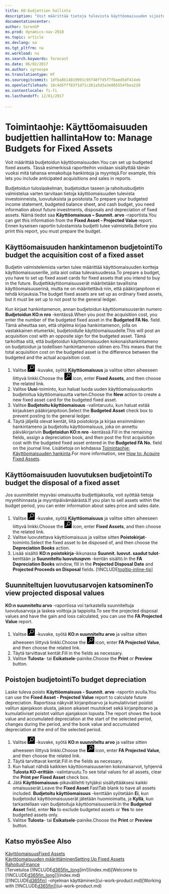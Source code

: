 ```yaml
---
title: KO-budjettien hallinta
description: "Voit määrittää tietoja tulevista käyttöomaisuuden sijoituksista, luovutuksista ja poistoista budjettien ja ennusteiden valmistelussa auttamiseksi."
documentationcenter: 
author: SorenGP
ms.prod: dynamics-nav-2018
ms.topic: article
ms.devlang: na
ms.tgt_pltfrm: na
ms.workload: na
ms.search.keywords: forecast
ms.date: 06/02/2017
ms.author: sgroespe
ms.translationtype: HT
ms.sourcegitcommit: 1dfba8b14019991c95f40ffd5f7fbaed5df414eb
ms.openlocfilehash: 18c4d5fff83f1d71c261a5d3a3e065554fbea228
ms.contentlocale: fi-fi
ms.lasthandoff: 12/01/2017

---
```

# <a name="how-to-manage-budgets-for-fixed-assets"></a><span data-ttu-id="68ed8-103">Toimintaohje: Käyttöomaisuuden budjettien hallinta</span><span class="sxs-lookup"><span data-stu-id="68ed8-103">How to: Manage Budgets for Fixed Assets</span></span>
<span data-ttu-id="68ed8-104">Voit määrittää budjetoidun käyttöomaisuuden.</span><span class="sxs-lookup"><span data-stu-id="68ed8-104">You can set up budgeted fixed assets.</span></span> <span data-ttu-id="68ed8-105">Tässä esimerkissä raportteihin voidaan sisällyttää tämän vuoksi mitä tahansa ennakoituja hankintoja ja myyntejä.</span><span class="sxs-lookup"><span data-stu-id="68ed8-105">For example, this lets you include anticipated acquisitions and sales in reports.</span></span>  

<span data-ttu-id="68ed8-106">Budjetoidun tuloslaskelman, budjetoidun taseen ja rahoitusbudjetin valmistelua varten tarvitaan tietoja käyttöomaisuuden tulevista investoinneista, luovutuksista ja poistoista.</span><span class="sxs-lookup"><span data-stu-id="68ed8-106">To prepare your budgeted income statement, budgeted balance sheet, and cash budget, you need information about future investments, disposals and depreciation of fixed assets.</span></span> <span data-ttu-id="68ed8-107">Nämä tiedot saa **Käyttöomaisuus – Suunnit. arvo** -raportista.</span><span class="sxs-lookup"><span data-stu-id="68ed8-107">You can get this information from the **Fixed Asset - Projected Value** report.</span></span> <span data-ttu-id="68ed8-108">Ennen kyseisen raportin tulostamista budjetti tulee valmistella.</span><span class="sxs-lookup"><span data-stu-id="68ed8-108">Before you print this report, you must prepare the budget.</span></span>  

## <a name="to-budget-the-acquisition-cost-of-a-fixed-asset"></a><span data-ttu-id="68ed8-109">Käyttöomaisuuden hankintamenon budjetointi</span><span class="sxs-lookup"><span data-stu-id="68ed8-109">To budget the acquisition cost of a fixed asset</span></span>
<span data-ttu-id="68ed8-110">Budjetin valmistelemista varten tulee määrittää käyttöomaisuuden kortteja käyttöomaisuuserille, joita aiot ostaa tulevaisuudessa.</span><span class="sxs-lookup"><span data-stu-id="68ed8-110">To prepare a budget, you have to set up fixed asset cards for fixed assets that you intend to buy in the future.</span></span> <span data-ttu-id="68ed8-111">Budjettikäyttöomaisuuserät määritetään tavallisina käyttöomaisuuserinä, mutta ne on määritettävä niin, että pääkirjanpitoon ei tehdä kirjauksia.</span><span class="sxs-lookup"><span data-stu-id="68ed8-111">The budget fixed assets are set up as ordinary fixed assets, but it must be set up to not post to the general ledger.</span></span>

<span data-ttu-id="68ed8-112">Kun kirjaat hankintamenon, annan budjetoidun käyttöomaisuuserän numero **Budjetoidun KO:n nro** -kentässä.</span><span class="sxs-lookup"><span data-stu-id="68ed8-112">When you post the acquisition cost, you enter the number of the budgeted fixed asset in the **Budgeted FA No.** field.</span></span> <span data-ttu-id="68ed8-113">Tämä aiheuttaa sen, että ohjelma kirjaa hankintamenon, jolla on vastakkainen etumerkki, budjetoidulle käyttöomaisuudelle.</span><span class="sxs-lookup"><span data-stu-id="68ed8-113">This will post an acquisition cost with an opposite sign for the budgeted asset.</span></span> <span data-ttu-id="68ed8-114">Tämä tarkoittaa sitä, että budjetoidun käyttöomaisuuden kokonaishankintameno on budjetoidun ja todellisen hankintamenon välinen ero.</span><span class="sxs-lookup"><span data-stu-id="68ed8-114">This means that the total acquisition cost on the budgeted asset is the difference between the budgeted and the actual acquisition cost.</span></span>

1. <span data-ttu-id="68ed8-115">Valitse ![Etsi sivu tai raportti](media/ui-search/search_small.png "Etsi sivu tai raportti -kuvake") -kuvake, syötä **Käyttöomaisuus** ja valitse sitten aiheeseen liittyvä linkki.</span><span class="sxs-lookup"><span data-stu-id="68ed8-115">Choose the ![Search for Page or Report](media/ui-search/search_small.png "Search for Page or Report icon") icon, enter **Fixed Assets**, and then choose the related link.</span></span>
2. <span data-ttu-id="68ed8-116">Valitse **Uusi**-toiminto, kun haluat luoda uuden käyttöomaisuuskortin budjetoitua käyttöomaisuutta varten.</span><span class="sxs-lookup"><span data-stu-id="68ed8-116">Choose the **New** action to create a new fixed asset card for the budgeted fixed asset.</span></span>
3. <span data-ttu-id="68ed8-117">Valitse **Budjetoitu käyttöomaisuus** -valintaruutu, kun haluat estää kirjauksen pääkirjanpitoon.</span><span class="sxs-lookup"><span data-stu-id="68ed8-117">Select the **Budgeted Asset** check box to prevent posting to the general ledger.</span></span>
4. <span data-ttu-id="68ed8-118">Täytä jäljellä olevat kentät, liitä poistokirja ja kirjaa ensimmäinen hankintameno ja budjetoitu käyttöomaisuus, joka on annettu päiväkirjarivin **Budjetoidun KO:n nro** -kentässä.</span><span class="sxs-lookup"><span data-stu-id="68ed8-118">Fill in the remaining fields, assign a depreciation book, and then post the first acquisition cost with the budgeted fixed asset entered in the **Budgeted FA No.** field on the journal line.</span></span> <span data-ttu-id="68ed8-119">Lisätietoja on kohdassa [Toimintaohje: Käyttöomaisuuden hankinta](fa-how-acquire.md).</span><span class="sxs-lookup"><span data-stu-id="68ed8-119">For more information, see [How to: Acquire Fixed Assets](fa-how-acquire.md).</span></span>

## <a name="to-budget-the-disposal-of-a-fixed-asset"></a><span data-ttu-id="68ed8-120">Käyttöomaisuuden luovutuksen budjetointi</span><span class="sxs-lookup"><span data-stu-id="68ed8-120">To budget the disposal of a fixed asset</span></span>
<span data-ttu-id="68ed8-121">Jos suunnittelet myyväsi omaisuutta budjettijaksolla, voit syöttää tietoja myyntihinnasta ja myyntipäivämäärästä.</span><span class="sxs-lookup"><span data-stu-id="68ed8-121">If you plan to sell assets within the budget period, you can enter information about sales price and sales date.</span></span>

1. <span data-ttu-id="68ed8-122">Valitse ![Etsi sivu tai raportti](media/ui-search/search_small.png "Etsi sivu tai raportti -kuvake") -kuvake, syötä **Käyttöomaisuus** ja valitse sitten aiheeseen liittyvä linkki.</span><span class="sxs-lookup"><span data-stu-id="68ed8-122">Choose the ![Search for Page or Report](media/ui-search/search_small.png "Search for Page or Report icon") icon, enter **Fixed Assets**, and then choose the related link.</span></span>
2. <span data-ttu-id="68ed8-123">Valitse luovutettava käyttöomaisuus ja valitse sitten **Poistokirjat**-toiminto.</span><span class="sxs-lookup"><span data-stu-id="68ed8-123">Select the fixed asset to be disposed of, and then choose the **Depreciation Books** action.</span></span>
3. <span data-ttu-id="68ed8-124">Lisää sisältö **KO:n poistokirja**-ikkunassa **Suunnit. luovut. saadut tulot**-kenttään ja **Suunniteltu luovutuspvm** -kentän sisältö.</span><span class="sxs-lookup"><span data-stu-id="68ed8-124">In the **FA Depreciation Books** window, fill in the **Projected Disposal Date** and **Projected Proceeds on Disposal** fields.</span></span> [!INCLUDE[tooltip-inline-tip](includes/tooltip-inline-tip_md.md)]

## <a name="to-view-projected-disposal-values"></a><span data-ttu-id="68ed8-125">Suunniteltujen luovutusarvojen katsominen</span><span class="sxs-lookup"><span data-stu-id="68ed8-125">To view projected disposal values</span></span>
<span data-ttu-id="68ed8-126">**KO:n suunniteltu arvo** -raportissa voi tarkastella suunniteltuja luovutusarvoja ja laskea voittoja ja tappioita.</span><span class="sxs-lookup"><span data-stu-id="68ed8-126">To see the projected disposal values and have the gain and loss calculated, you can use the **FA Projected Value** report.</span></span>

1. <span data-ttu-id="68ed8-127">Valitse ![Etsi sivu tai raportti](media/ui-search/search_small.png "Etsi sivu tai raportti -kuvake") -kuvake, syötä **KO:n suunniteltu arvo** ja valitse sitten aiheeseen liittyvä linkki.</span><span class="sxs-lookup"><span data-stu-id="68ed8-127">Choose the ![Search for Page or Report](media/ui-search/search_small.png "Search for Page or Report icon") icon, enter **FA Projected Value**, and then choose the related link.</span></span>
2. <span data-ttu-id="68ed8-128">Täytä tarvittavat kentät.</span><span class="sxs-lookup"><span data-stu-id="68ed8-128">Fill in the fields as necessary.</span></span>
3. <span data-ttu-id="68ed8-129">Valitse **Tulosta**- tai **Esikatsele**-painike.</span><span class="sxs-lookup"><span data-stu-id="68ed8-129">Choose the **Print** or **Preview** button.</span></span>

## <a name="to-budget-depreciation"></a><span data-ttu-id="68ed8-130">Poistojen budjetointi</span><span class="sxs-lookup"><span data-stu-id="68ed8-130">To budget depreciation</span></span>
<span data-ttu-id="68ed8-131">Laske tuleva poisto **Käyttöomaisuus - Suunnit. arvo** -raportin avulla.</span><span class="sxs-lookup"><span data-stu-id="68ed8-131">You can use the **Fixed Asset - Projected Value** report to calculate future depreciation.</span></span> <span data-ttu-id="68ed8-132">Raportissa näkyvät kirjanpitoarvo ja kumulatiiviset poistot valitun ajanjakson alusta, jakson aikaiset muutokset sekä kirjanpitoarvo ja kumulatiiviset poistot valitun ajanjakson lopusta.</span><span class="sxs-lookup"><span data-stu-id="68ed8-132">The report shows the book value and accumulated depreciation at the start of the selected period, changes during the period, and the book value and accumulated depreciation at the end of the selected period.</span></span>

1. <span data-ttu-id="68ed8-133">Valitse ![Etsi sivu tai raportti](media/ui-search/search_small.png "Etsi sivu tai raportti -kuvake") -kuvake, syötä **KO:n suunniteltu arvo** ja valitse sitten aiheeseen liittyvä linkki.</span><span class="sxs-lookup"><span data-stu-id="68ed8-133">Choose the ![Search for Page or Report](media/ui-search/search_small.png "Search for Page or Report icon") icon, enter **FA Projected Value**, and then choose the related link.</span></span>
2. <span data-ttu-id="68ed8-134">Täytä tarvittavat kentät.</span><span class="sxs-lookup"><span data-stu-id="68ed8-134">Fill in the fields as necessary.</span></span>
3. <span data-ttu-id="68ed8-135">Kun haluat nähdä kaikkien käyttöomaisuuserien kokonaisarvot, tyhjennä **Tulosta KO-erittäin** -valintaruutu.</span><span class="sxs-lookup"><span data-stu-id="68ed8-135">To see total values for all assets, clear the **Print per Fixed Asset** check box.</span></span>
4. <span data-ttu-id="68ed8-136">Jätä **Käyttöomaisuus**-pikavälilehti tyhjäksi sisällyttääksesi kaikki omaisuuserät.</span><span class="sxs-lookup"><span data-stu-id="68ed8-136">Leave the **Fixed Asset** FastTab blank to have all assets included.</span></span> <span data-ttu-id="68ed8-137">**Budjetoitu käyttöomaisuus** -kenttään syötetään **Ei**, kun budjetoidut käyttöomaisuuserät jätetään huomioimatta, ja **Kyllä**, kun tarkastellaan vain budjetoituja käyttöomaisuuseriä.</span><span class="sxs-lookup"><span data-stu-id="68ed8-137">In the **Budgeted Asset** field, enter **No** to exclude budgeted assets or **Yes** to see budgeted assets only.</span></span>
5. <span data-ttu-id="68ed8-138">Valitse **Tulosta**- tai **Esikatsele**-painike.</span><span class="sxs-lookup"><span data-stu-id="68ed8-138">Choose the **Print** or **Preview** button.</span></span>

## <a name="see-also"></a><span data-ttu-id="68ed8-139">Katso myös</span><span class="sxs-lookup"><span data-stu-id="68ed8-139">See Also</span></span>
[<span data-ttu-id="68ed8-140">Käyttöomaisuus</span><span class="sxs-lookup"><span data-stu-id="68ed8-140">Fixed Assets</span></span>](fa-manage.md)  
[<span data-ttu-id="68ed8-141">Käyttöomaisuuden määrittäminen</span><span class="sxs-lookup"><span data-stu-id="68ed8-141">Setting Up Fixed Assets</span></span>](fa-setup.md)  
[<span data-ttu-id="68ed8-142">Rahoitus</span><span class="sxs-lookup"><span data-stu-id="68ed8-142">Finance</span></span>](finance.md)  
<span data-ttu-id="68ed8-143">[Tervetuloa [!INCLUDE[d365fin_long](includes/d365fin_long_md.md)]iin!](index.md)</span><span class="sxs-lookup"><span data-stu-id="68ed8-143">[Welcome to [!INCLUDE[d365fin_long](includes/d365fin_long_md.md)]](index.md)</span></span>  
<span data-ttu-id="68ed8-144">[[!INCLUDE[d365fin](includes/d365fin_md.md)] -ohjelman käyttäminen](ui-work-product.md)</span><span class="sxs-lookup"><span data-stu-id="68ed8-144">[Working with [!INCLUDE[d365fin](includes/d365fin_md.md)]](ui-work-product.md)</span></span>

